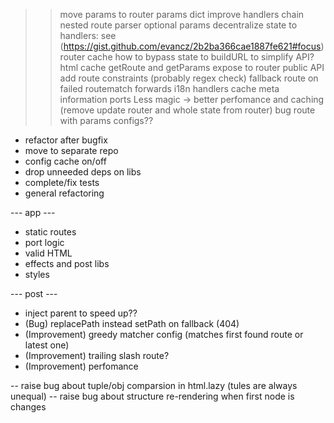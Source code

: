 >> move params to router
>> params dict
>> improve handlers chain
>> nested route parser
>> optional params
>> decentralize state to handlers: see (https://gist.github.com/evancz/2b2ba366cae1887fe621#focus)
>> router cache
>> how to bypass state to buildURL to simplify API?
>> html cache
>> getRoute and getParams expose to router public API
>> add route constraints (probably regex check)
>> fallback route on failed routematch
>> forwards
>> i18n
>> handlers cache
>> meta information ports
>> Less magic -> better perfomance and caching (remove update router and whole state from router)
>> bug route with params
>> configs??

- refactor after bugfix
- move to separate repo
- config cache on/off
- drop unneeded deps on libs
- complete/fix tests
- general refactoring

--- app ---
- static routes
- port logic
- valid HTML
- effects and post libs
- styles

--- post ---
- inject parent to speed up??
- (Bug) replacePath instead setPath on fallback (404)
- (Improvement) greedy matcher config (matches first found route or latest one)
- (Improvement) trailing slash route?
- (Improvement) perfomance

-- raise bug about tuple/obj comparsion in html.lazy (tules are always unequal)
-- raise bug about structure re-rendering when first node is changes
